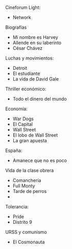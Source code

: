 Cineforum Light:
- Network

Biografías
  - Mi nombre es Harvey
  - Allende en su laberinto
  - César Chávez

Luchas y movimientos:
   - Detroit
   - El estudiante
   - La vida de David Gale

Thriller económico:
 - Todo el dinero del mundo

Economía:
  - War Dogs
  - El Capital
  - Wall Street
  - El lobo de Wall Street
  - La gran apuesta

España:
   - Amanece que no es poco

Vida de la clase obrera
  - Comanchería 
  - Full Monty
  - Tarde de perros
  - 

Tolerancia:
  - Pride
  - Distrito 9

URSS y comunismo
   - El Cosmonauta
